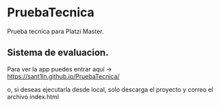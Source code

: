 # PruebaTecnica
Prueba tecnica para Platzi Master.

## Sistema de evaluacion.

Para ver la app puedes entrar aquí -> https://sant1ln.github.io/PruebaTecnica/

o, si deseas ejecutarla desde local, solo descarga el proyecto y correo el archivo index.html
